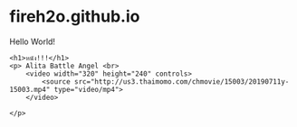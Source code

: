 # fireh2o.github.io
 Hello World! 
<html>

<head>
    <title>Fern's Movies</title>
</head>

<body>

    <h1>หนัง!!!</h1>
    <p> Alita Battle Angel <br>
        <video width="320" height="240" controls>
            <source src="http://us3.thaimomo.com/chmovie/15003/20190711y-15003.mp4" type="video/mp4">
        </video>

    </p>


</body>









</html>
